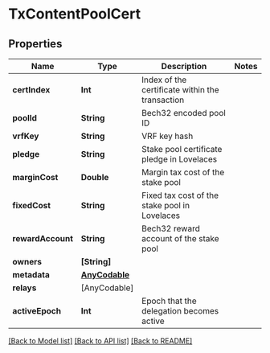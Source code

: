 # TxContentPoolCert

## Properties
Name | Type | Description | Notes
------------ | ------------- | ------------- | -------------
**certIndex** | **Int** | Index of the certificate within the transaction | 
**poolId** | **String** | Bech32 encoded pool ID | 
**vrfKey** | **String** | VRF key hash | 
**pledge** | **String** | Stake pool certificate pledge in Lovelaces | 
**marginCost** | **Double** | Margin tax cost of the stake pool | 
**fixedCost** | **String** | Fixed tax cost of the stake pool in Lovelaces | 
**rewardAccount** | **String** | Bech32 reward account of the stake pool | 
**owners** | **[String]** |  | 
**metadata** | [**AnyCodable**](AnyCodable.md) |  | 
**relays** | [AnyCodable] |  | 
**activeEpoch** | **Int** | Epoch that the delegation becomes active | 

[[Back to Model list]](../README.md#documentation-for-models) [[Back to API list]](../README.md#documentation-for-api-endpoints) [[Back to README]](../README.md)


